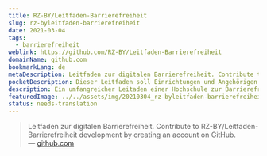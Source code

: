 ```yaml
---
title: RZ-BY/Leitfaden-Barrierefreiheit
slug: rz-byleitfaden-barrierefreiheit
date: 2021-03-04
tags:
  - barrierefreiheit
weblink: https://github.com/RZ-BY/Leitfaden-Barrierefreiheit
domainName: github.com
bookmarkLang: de
metaDescription: Leitfaden zur digitalen Barrierefreiheit. Contribute to RZ-BY/Leitfaden-Barrierefreiheit development by creating an account on GitHub.
pocketDescription: Dieser Leitfaden soll Einrichtungen und Angehörigen der Hochschulen für Angewandte Wissenschaft in Bayern eine Handreichung bei der Umsetzung der Barrierefreiheit in der IT (Webangebote und Dokumente) geben. Der Leitfaden wird im GitHub-Projekt Leitfaden-Barrierefreiheit gepflegt.
description: Ein umfangreicher Leitaden einer Hochschule zur Barrierefreiheit. Dieser ist öffentlich auf Github geteilt.
featuredImage: ../../assets/img/20210304_rz-byleitfaden-barrierefreiheit.png
status: needs-translation
---
```

<blockquote>Leitfaden zur digitalen Barrierefreiheit. Contribute to RZ-BY/Leitfaden-Barrierefreiheit development by creating an account on GitHub.
<footer>— <a href="https://github.com/RZ-BY/Leitfaden-Barrierefreiheit">github.com</a></footer></blockquote>

